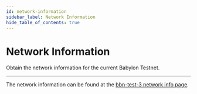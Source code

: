 ```yaml
---
id: network-information
sidebar_label: Network Information
hide_table_of_contents: true
---
```


# Network Information

Obtain the network information for the current Babylon Testnet.

---

The network information can be found at the
[bbn-test-3 network info page](https://github.com/babylonlabs-io/networks/tree/main/bbn-test-3).
